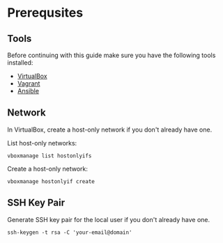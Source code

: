 # Prerequsites

## Tools
Before continuing with this guide make sure you have the following tools installed:
- [VirtualBox](https://www.virtualbox.org/)
- [Vagrant](https://www.vagrantup.com/)
- [Ansible](https://github.com/ansible/ansible)

## Network
In VirtualBox, create a host-only network if you don't already have one.

List host-only networks:
```
vboxmanage list hostonlyifs
```

Create a host-only network:
```
vboxmanage hostonlyif create
```

## SSH Key Pair
Generate SSH key pair for the local user if you don't already have one.
```
ssh-keygen -t rsa -C 'your-email@domain'
```
